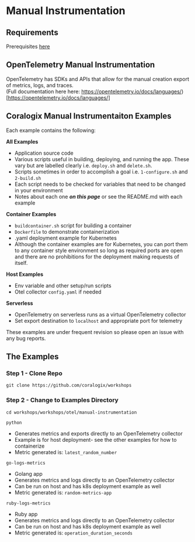 # Manual Instrumentation

## Requirements  
Prerequisites [here](https://coralogix.github.io/workshops/prereqs/)  

## OpenTelemetry Manual Instrumentation 

OpenTelemetry has SDKs and APIs that allow for the manual creation export of metrics, logs, and traces.  
(Full documentation here here: https://opentelemetry.io/docs/languages/)[https://opentelemetry.io/docs/languages/]  

## Coralogix Manual Instrumentaiton Examples    
 
Each example contains the following:  

**All Examples**  
- Application source code  
- Various scripts useful in building, deploying, and running the app. These vary but are labelled clearly i.e. `deploy.sh` and `delete.sh`.  
- Scripts sometimes in order to accomplish a goal i.e. `1-configure.sh` and `2-build.sh`  
- Each script needs to be checked for variables that need to be changed in your environment  
- Notes about each one ***on this page*** or see the README.md with each example   
  
**Container Examples**  
- `buildcontainer.sh` script for building a container  
- `Dockerfile` to demonstrate containerization  
- .yaml deployment example for Kubernetes  
- Although the container examples are for Kubernetes, you can port them to any container style environment so long as required ports are open and there are no prohibitions for the deployment making requests of itself.  
  
**Host Examples**  
- Env variable and other setup/run scripts  
- Otel collector `config.yaml` if needed  

**Serverless**  
- OpenTelemetry on serverless runs as a virtual OpenTelemetry collector 
- Set export destination to `localhost` and appropriate port for telemetry  
  
These examples are under frequent revision so please open an issue with any bug reports.  

## The Examples 

### Step 1 - Clone Repo
```
git clone https://github.com/coralogix/workshops
```

### Step 2 - Change to Examples Directory
```
cd workshops/workshops/otel/manual-instrumentation
```

`python`  
- Generates metrics and exports directly to an OpenTelemetry collector    
- Example is for host deployment- see the other examples for how to containerize   
- Metric generated is: `latest_random_number`  

`go-logs-metrics`  
- Golang app  
- Generates metrics and logs directly to an OpenTelemetry collector
- Can be run on host and has k8s deployment example as well
- Metric generated is: `random-metrics-app`  

`ruby-logs-metrics`  
- Ruby app 
- Generates metrics and logs directly to an OpenTelemetry collector
- Can be run on host and has k8s deployment example as well  
- Metric generated is: `operation_duration_seconds`  